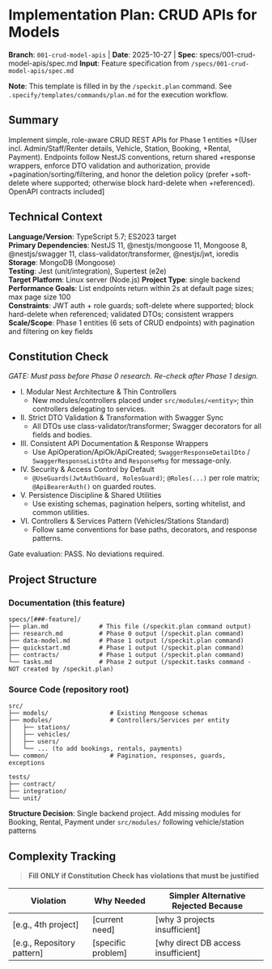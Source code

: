 # Implementation Plan: CRUD APIs for Models

**Branch**: `001-crud-model-apis` | **Date**: 2025-10-27 | **Spec**: specs/001-crud-model-apis/spec.md
**Input**: Feature specification from `/specs/001-crud-model-apis/spec.md`

**Note**: This template is filled in by the `/speckit.plan` command. See `.specify/templates/commands/plan.md` for the execution workflow.

## Summary

Implement simple, role-aware CRUD REST APIs for Phase 1 entities
+(User incl. Admin/Staff/Renter details, Vehicle, Station, Booking,
+Rental, Payment). Endpoints follow NestJS conventions, return shared
+response wrappers, enforce DTO validation and authorization, provide
+pagination/sorting/filtering, and honor the deletion policy (prefer
+soft-delete where supported; otherwise block hard-delete when
+referenced). OpenAPI contracts included]

## Technical Context

<!--
  ACTION REQUIRED: Replace the content in this section with the technical details
  for the project. The structure here is presented in advisory capacity to guide
  the iteration process.
-->

**Language/Version**: TypeScript 5.7; ES2023 target  
**Primary Dependencies**: NestJS 11, @nestjs/mongoose 11, Mongoose 8,
@nestjs/swagger 11, class-validator/transformer, @nestjs/jwt, ioredis  
**Storage**: MongoDB (Mongoose)  
**Testing**: Jest (unit/integration), Supertest (e2e)  
**Target Platform**: Linux server (Node.js)
**Project Type**: single backend  
**Performance Goals**: List endpoints return within 2s at default page sizes; max page size 100  
**Constraints**: JWT auth + role guards; soft-delete where supported; block hard-delete when referenced; validated DTOs; consistent wrappers  
**Scale/Scope**: Phase 1 entities (6 sets of CRUD endpoints) with pagination and filtering on key fields

## Constitution Check

*GATE: Must pass before Phase 0 research. Re-check after Phase 1 design.*

- I. Modular Nest Architecture & Thin Controllers
  - New modules/controllers placed under `src/modules/<entity>`; thin
    controllers delegating to services.
- II. Strict DTO Validation & Transformation with Swagger Sync
  - All DTOs use class-validator/transformer; Swagger decorators for
    all fields and bodies.
- III. Consistent API Documentation & Response Wrappers
  - Use ApiOperation/ApiOk/ApiCreated; `SwaggerResponseDetailDto` /
    `SwaggerResponseListDto` and `ResponseMsg` for message-only.
- IV. Security & Access Control by Default
  - `@UseGuards(JwtAuthGuard, RolesGuard)`; `@Roles(...)` per role
    matrix; `@ApiBearerAuth()` on guarded routes.
- V. Persistence Discipline & Shared Utilities
  - Use existing schemas, pagination helpers, sorting whitelist,
    and common utilities.
- VI. Controllers & Services Pattern (Vehicles/Stations Standard)
  - Follow same conventions for base paths, decorators, and
    response patterns.

Gate evaluation: PASS. No deviations required.

## Project Structure

### Documentation (this feature)

```text
specs/[###-feature]/
├── plan.md              # This file (/speckit.plan command output)
├── research.md          # Phase 0 output (/speckit.plan command)
├── data-model.md        # Phase 1 output (/speckit.plan command)
├── quickstart.md        # Phase 1 output (/speckit.plan command)
├── contracts/           # Phase 1 output (/speckit.plan command)
└── tasks.md             # Phase 2 output (/speckit.tasks command - NOT created by /speckit.plan)
```

### Source Code (repository root)
<!--
  ACTION REQUIRED: Replace the placeholder tree below with the concrete layout
  for this feature. Delete unused options and expand the chosen structure with
  real paths (e.g., apps/admin, packages/something). The delivered plan must
  not include Option labels.
-->

```text
src/
├── models/                 # Existing Mongoose schemas
├── modules/                # Controllers/Services per entity
│   ├── stations/
│   ├── vehicles/
│   ├── users/
│   └── ... (to add bookings, rentals, payments)
└── common/                 # Pagination, responses, guards, exceptions

tests/
├── contract/
├── integration/
└── unit/
```

**Structure Decision**: Single backend project. Add missing modules for
Booking, Rental, Payment under `src/modules/` following vehicle/station
patterns

## Complexity Tracking

> **Fill ONLY if Constitution Check has violations that must be justified**

| Violation | Why Needed | Simpler Alternative Rejected Because |
|-----------|------------|-------------------------------------|
| [e.g., 4th project] | [current need] | [why 3 projects insufficient] |
| [e.g., Repository pattern] | [specific problem] | [why direct DB access insufficient] |
